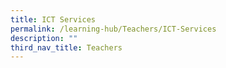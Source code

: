 ```yaml
---
title: ICT Services
permalink: /learning-hub/Teachers/ICT-Services
description: ""
third_nav_title: Teachers
---
```

